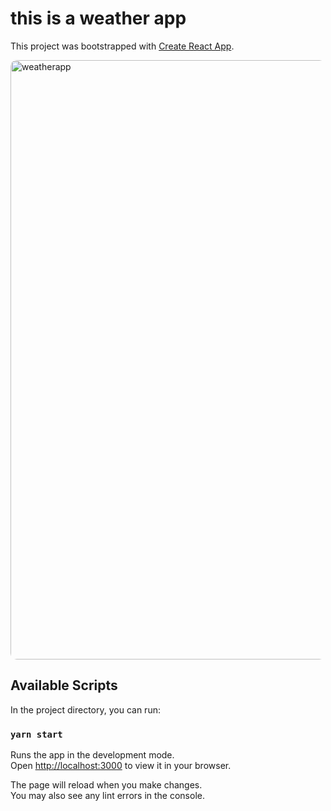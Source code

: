# this is a weather app

This project was bootstrapped with [Create React App](https://github.com/facebook/create-react-app).

<img class="image" width="959" alt="weatherapp" src="https://github.com/Okafor-dubem/weatherapp/assets/93622341/a51bf605-6d3c-44db-91e2-0bb0097f5773">
<style>
  .image{
  border-radius: 10px;
</style>

## Available Scripts

In the project directory, you can run:

### `yarn start`

Runs the app in the development mode.\
Open [http://localhost:3000](http://localhost:3000) to view it in your browser.

The page will reload when you make changes.\
You may also see any lint errors in the console.


